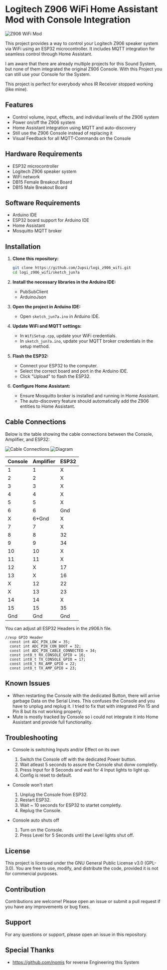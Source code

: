 # Logitech Z906 WiFi Home Assistant Mod with Console Integration

![Z906 WiFi Mod](images/haos.png)

This project provides a way to control your Logitech Z906 speaker system via WiFi using an ESP32 microcontroller. It includes MQTT integration for seamless control through Home Assistant.

I am aware that there are already multiple projects for this Sound System, but none of them integrated the original Z906 Console.
With this Project you can still use your Console for the System.

This project is perfect for everybody whos IR Receiver stopped working (like mine).

## Features

- Control volume, input, effects, and individual levels of the Z906 system
- Power on/off the Z906 system
- Home Assistant integration using MQTT and auto-discovery
- Still use the Z906 Console instead of replacing it
- Visual Feedback for all MQTT-Commands on the Console

## Hardware Requirements

- ESP32 microcontroller
- Logitech Z906 speaker system
- WiFi network
- DB15 Female Breakout Board
- DB15 Male Breakout Board

## Software Requirements

- Arduino IDE
- ESP32 board support for Arduino IDE
- Home Assistant
- Mosquitto MQTT broker

## Installation

1. **Clone this repository:**
   ```sh
   git clone https://github.com/Jupsi/logi_z906_wifi.git
   cd logi_z906_wifi/sketch_jun7a
   ```
2. **Install the necessary libraries in the Arduino IDE:**
   - PubSubClient
   - ArduinoJson

3. **Open the project in Arduino IDE:**
   - Open `sketch_jun7a.ino` in Arduino IDE.

4. **Update WiFi and MQTT settings:**
   - In `WifiSetup.cpp`, update your WiFi credentials.
   - In `sketch_jun7a.ino`, update your MQTT broker credentials in the setup method.

5. **Flash the ESP32:**
   - Connect your ESP32 to the computer.
   - Select the correct board and port in the Arduino IDE.
   - Click "Upload" to flash the ESP32.

6. **Configure Home Assistant:**
   - Ensure Mosquitto broker is installed and running in Home Assistant.
   - The auto-discovery feature should automatically add the Z906 entities to Home Assistant.

## Cable Connections

Below is the table showing the cable connections between the Console, Amplifier, and ESP32:

![Cable Connections](images/alle.jpg)
![Diagram](images/kabel.png)

| Console | Amplifier | ESP32  |
|---------|-----------|--------|
| 1       | 1         | X      |
| 2       | 2         | X      |
| 3       | 3         | X      |
| 4       | 4         | X      |
| 5       | 5         | X      |
| 6       | 6         | Gnd    |
| X       | 6+Gnd     | X      |
| 7       | 7         | X      |
| 8       | 8         | 32     |
| 9       | 9         | 34     |
| 10      | 10        | X      |
| 11      | 11        | X      |
| 12      | X         | 17     |
| 13      | X         | 16     |
| X       | 12        | 22     |
| X       | 13        | 23     |
| 14      | 14        | X      |
| 15      | 15        | 35     |
| Gnd     | Gnd       | Gnd    |

You can adjust all ESP32 Headers in the z906.h file.
```
//esp GPIO Header
  const int ADC_PIN_LOW = 35;
  const int ADC_PIN_CON_BOOT = 32;
  const int ADC_PIN_CABLE_CONNECTED = 34;
  const int8_t RX_CONSOLE_GPIO = 16;
  const int8_t TX_CONSOLE_GPIO = 17;
  const int8_t RX_AMP_GPIO = 22;
  const int8_t TX_AMP_GPIO = 23;
```

## Known Issues
- When restarting the Console with the dedicated Button, there will arrive garbage Data on the Serial Lines. This confuses the Console and you have to unplug and replug it. I tried to fix that with integrated Pin 15 and Pin 8 but its not working properly.
- Mute is mostly tracked by Console so i could not integrate it into Home Assistant and provide full functionality.

## Troubleshooting
- Console is switching Inputs and/or Effect on its own
    1. Switch the Console off with the dedicated Power button.
    2. Wait atleast 5 seconds to assure the Console shut donw completly.
    3. Press Input for 8 Seconds and wait for 4 Input lights to light up.
    4. Config is reset to default.


- Console won't start
    1. Unplug the Console from ESP32.
    2. Restart ESP32.
    3. Wait ~ 10 seconds for ESP32 to startet completly.
    4. Replug the Console.

- Console auto shuts off
    1. Turn on the Console.
    2. Press Level for 5 Seconds until the Level lights shut off.


## License
This project is licensed under the GNU General Public License v3.0 (GPL-3.0). You are free to use, modify, and distribute the code, provided it is not for commercial purposes.

## Contribution
Contributions are welcome! Please open an issue or submit a pull request if you have any improvements or bug fixes.

## Support
For any questions or support, please open an issue in this repository.

## Special Thanks
- https://github.com/nomis for reverse Engineering this System

